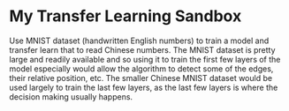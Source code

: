 # My Transfer Learning Sandbox
Use MNIST dataset (handwritten English numbers) to train a model and transfer learn that to read Chinese numbers. The MNIST dataset is pretty large and readily available and so using it to train the first few layers of the model especially would allow the algorithm to detect some of the edges, their relative position, etc. The smaller Chinese MNIST dataset would be used largely to train the last few layers, as the last few layers is where the decision making usually happens.
